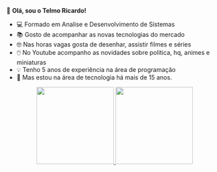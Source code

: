 👋 **Olá, sou o Telmo Ricardo!**

- 💻  Formado em Analise e Desenvolvimento de Sistemas
- 📚  Gosto de acompanhar as novas tecnologias do mercado
- 🤓  Nas horas vagas gosta de desenhar, assistir filmes e séries
- 🖱️  No Youtube acompanho as novidades sobre politica, hq, animes e miniaturas
- 💡  Tenho 5 anos de experiência na área de programação
- 📌  Mas estou na área  de tecnologia há mais de 15 anos.

<div align="center">
  <a href="https://github.com/telmoricardo">
  <img height="180em" src="https://github-readme-stats.vercel.app/api?username=telmoricardo&show_icons=true&theme=dark&include_all_commits=true&count_private=true"/>
  <img height="180em" src="https://github-readme-stats.vercel.app/api/top-langs/?username=telmoricardo&theme=blue-green"/>
</div>
